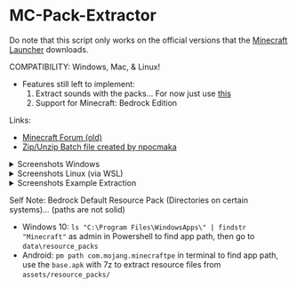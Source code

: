 # MC-Pack-Extractor

Do note that this script only works on the official versions that the [Minecraft Launcher](https://minecraft.gamepedia.com/Java_Edition_launcher) downloads.

COMPATIBILITY: Windows, Mac, & Linux!

* Features still left to implement:
  1. Extract sounds with the packs... For now just use [this](https://minecraft.gamepedia.com/Tutorials/Sound_directory)
  2. Support for Minecraft: Bedrock Edition

Links:
  - [Minecraft Forum (old)](https://www.minecraftforum.net/forums/mapping-and-modding-java-edition/resource-packs/resource-pack-discussion/2962634-script-minecraft-default-pack-extractor)
  - [Zip/Unzip Batch file created by npocmaka](https://github.com/npocmaka/batch.scripts/blob/master/hybrids/jscript/zipjs.bat)

<details><summary>Screenshots Windows</summary>
<p>
  
![Script on startup](https://i.postimg.cc/XJTpHpR7/1win.png)
![Script after entering version](https://i.postimg.cc/mkCh0T43/2win.png)

</p>
</details>

<details><summary>Screenshots Linux (via WSL)</summary>
<p>
  
![Script on startup](https://i.postimg.cc/pT9mJD16/1lin.png)
![Script after entering version](https://i.postimg.cc/59CHHSzH/2lin.png)

</p>
</details>

<details><summary>Screenshots Example Extraction</summary>
<p>
  
![Where it archived to](https://i.postimg.cc/ZKzW6vPw/3win.png)
![What's inside it](https://i.postimg.cc/tCdYkR2p/4win.png)

</p>
</details>

Self Note:
Bedrock Default Resource Pack (Directories on certain systems)... (paths are not solid)
- Windows 10: `ls "C:\Program Files\WindowsApps\" | findstr "Minecraft"` as admin in Powershell to find app path, then go to `data\resource_packs`
- Android: `pm path com.mojang.minecraftpe` in terminal to find app path, use the `base.apk` with 7z to extract resource files from `assets/resource_packs/`
